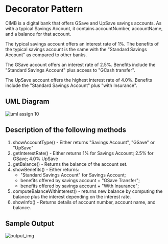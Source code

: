 # Decorator Pattern

CIMB is a digital bank that offers GSave and UpSave savings accounts. As with a typical Savings Account, it contains accountNumber, accountName, and a balance for that account.

The typical savings account offers an interest rate of 1%.
The benefits of the typical savings account is the same with the "Standard Savings Account" as compared to other banks.

The GSave account offers an interest rate of 2.5%.
Benefits include the "Standard Savings Account" plus access to "GCash transfer".

The UpSave account offers the highest interest rate of 4.0%.
Benefits include the "Standard Savings Account" plus "with Insurance".

## UML Diagram
![uml assign 10](https://github.com/TrebleClef20/decoratorPattern/assets/65029347/1304fcb7-6eeb-4c4b-ad60-613ac57df6e1)

## Description of the following methods

1. showAccountType() - Either returns "Savings Account", "GSave" or "UpSave"
2. getInterestRate() - Either returns 1% for Savings Account; 2.5% for GSave; 4.0% UpSave
3. getBalance() - Returns the balance of the account set.
4. showBenefits() -
Either returns:
   - "Standard Savings Account" for Savings Account;
   - benefits offered by savings account + "GSave Transfer";
   - benefits offered by savings account + "With Insurance";
5. computeBalanceWithInterest() - returns new balance by computing the balance plus the interest depending on the interest rate.
6. showInfo() - Returns details of account number, account name, and balance.

## Sample Output
![output_img](https://github.com/TrebleClef20/decoratorPattern/assets/65029347/247c3d8d-3a3b-4ad3-9177-423e4b0d0828")

